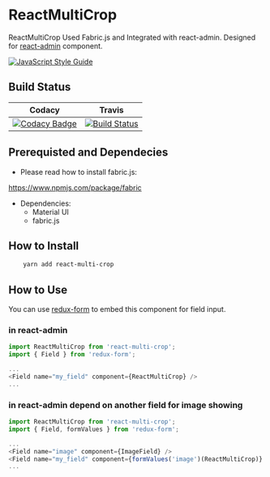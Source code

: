 # ReactMultiCrop

ReactMultiCrop Used Fabric.js and Integrated with react-admin. Designed for [react-admin](https://github.com/marmelab/react-admin) component.

[![JavaScript Style Guide](https://cdn.rawgit.com/standard/standard/master/badge.svg)](https://github.com/standard/standard)

## Build Status

|                                                                                                                                  Codacy                                                                                                                                   |                                                                 Travis                                                                  |
| :-----------------------------------------------------------------------------------------------------------------------------------------------------------------------------------------------------------------------------------------------------------------------: | :-------------------------------------------------------------------------------------------------------------------------------------: |
| [![Codacy Badge](https://api.codacy.com/project/badge/Grade/0ea45a02956a4ca78eb39823c15b1cc8)](https://app.codacy.com/app/berviantoleo/ReactMultiCrop?utm_source=github.com&utm_medium=referral&utm_content=bervProject/ReactMultiCrop&utm_campaign=Badge_Grade_Settings) | [![Build Status](https://travis-ci.org/bervProject/ReactMultiCrop.svg?branch=master)](https://travis-ci.org/bervProject/ReactMultiCrop) |

## Prerequisted and Dependecies

- Please read how to install fabric.js:

https://www.npmjs.com/package/fabric

- Dependencies:
  - Material UI
  - fabric.js

## How to Install

```bash
    yarn add react-multi-crop
```

## How to Use

You can use [redux-form](https://redux-form.com) to embed this component for field input.

### in react-admin

```js
import ReactMultiCrop from 'react-multi-crop';
import { Field } from 'redux-form';

...
<Field name="my_field" component={ReactMultiCrop} />
...
```

### in react-admin depend on another field for image showing

```js
import ReactMultiCrop from 'react-multi-crop';
import { Field, formValues } from 'redux-form';

...
<Field name="image" component={ImageField} />
<Field name="my_field" component={formValues('image')(ReactMultiCrop)} />
...
```
